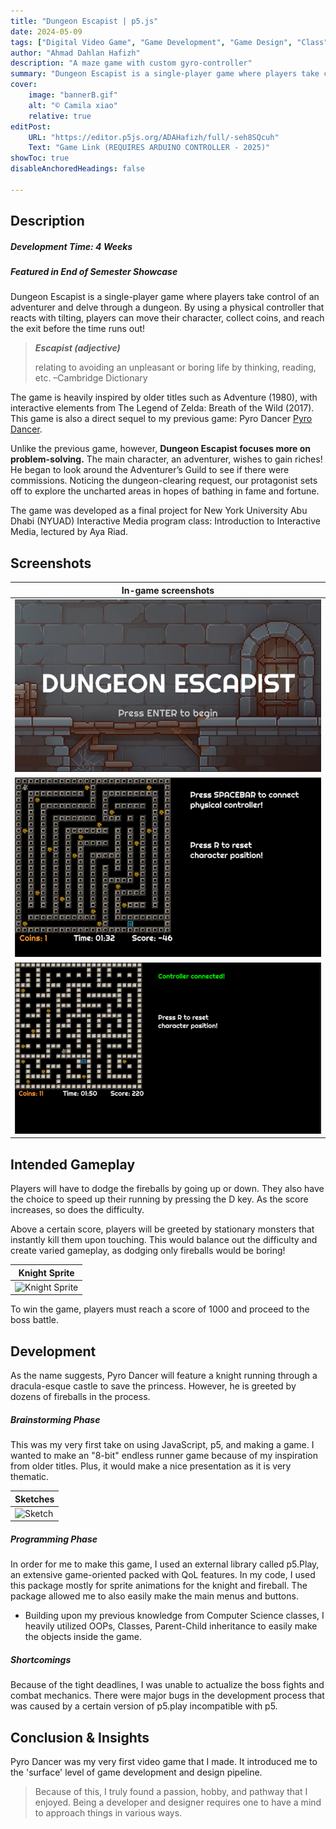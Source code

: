 ```yaml
---
title: "Dungeon Escapist | p5.js"
date: 2024-05-09
tags: ["Digital Video Game", "Game Development", "Game Design", "Class"]
author: "Ahmad Dahlan Hafizh"
description: "A maze game with custom gyro-controller" 
summary: "Dungeon Escapist is a single-player game where players take control of an adventurer and delve through a dungeon. The game requires an Arduino Gyroscope controller." 
cover:
    image: "bannerB.gif"
    alt: "© Camila xiao"
    relative: true
editPost:
    URL: "https://editor.p5js.org/ADAHafizh/full/-seh8SQcuh"
    Text: "Game Link (REQUIRES ARDUINO CONTROLLER - 2025)"
showToc: true
disableAnchoredHeadings: false

---
```


## Description 

##### Development Time: 4 Weeks
##### Featured in End of Semester Showcase

Dungeon Escapist is a single-player game where players take control of an adventurer and delve through a dungeon. By using a physical controller that reacts with tilting, players can move their character, collect coins, and reach the exit before the time runs out!

> ***Escapist (adjective)***
>
> relating to avoiding an unpleasant or boring life by thinking, reading, etc. –Cambridge Dictionary

The game is heavily inspired by older titles such as Adventure (1980), with interactive elements from The Legend of Zelda: Breath of the Wild (2017). This game is also a direct sequel to my previous game: Pyro Dancer [Pyro Dancer](https://adahafizh.github.io/projects/project1/).

Unlike the previous game, however, **Dungeon Escapist focuses more on problem-solving.** The main character, an adventurer, wishes to gain riches! He began to look around the Adventurer’s Guild to see if there were commissions. Noticing the dungeon-clearing request, our protagonist sets off to explore the uncharted areas in hopes of bathing in fame and fortune.

The game was developed as a final project for New York University Abu Dhabi (NYUAD) Interactive Media program class: Introduction to Interactive Media, lectured by Aya Riad. 

## Screenshots 

| In-game screenshots        |
| -------------------------- |
| ![Main Menu](mainmenu.png) |
| ![Game Screen 1](ss1.png)  |
| ![Game Screen 2](ss2.png)  |

## Intended Gameplay

Players will have to dodge the fireballs by going up or down. They also have the choice to speed up their running by pressing the D key. As the score increases, so does the difficulty.

Above a certain score, players will be greeted by stationary monsters that instantly kill them upon touching. This would balance out the difficulty and create varied gameplay, as dodging only fireballs would be boring!

| Knight Sprite                    |
| -------------------------------- |
| ![Knight Sprite](knight.gif) |

To win the game, players must reach a score of 1000 and proceed to the boss battle. 

## Development

As the name suggests, Pyro Dancer will feature a knight running through a dracula-esque castle to save the princess. However, he is greeted by dozens of fireballs in the process.

##### Brainstorming Phase 

This was my very first take on using JavaScript, p5, and making a game. I wanted to make an "8-bit" endless runner game because of my inspiration from older titles. Plus, it would make a nice presentation as it is very thematic. 

| Sketches            |
| -------------------------------- |
| ![Sketch](sketch.jpeg) |

##### Programming Phase

In order for me to make this game, I used an external library called p5.Play, an extensive game-oriented packed with QoL features. In my code, I used this package mostly for sprite animations for the knight and fireball. The package allowed me to also easily make the main menus and buttons. 

+ Building upon my previous knowledge from Computer Science classes, I heavily utilized OOPs, Classes, Parent-Child inheritance to easily make the objects inside the game. 

##### Shortcomings

Because of the tight deadlines, I was unable to actualize the boss fights and combat mechanics. There were major bugs in the development process that was caused by a certain version of p5.play incompatible with p5. 

## Conclusion & Insights 

Pyro Dancer was my very first video game that I made. It introduced me to the 'surface' level of game development and design pipeline. 

>Because of this, I truly found a passion, hobby, and pathway that I enjoyed. Being a developer and designer requires one to have a mind to approach things in various ways. 


